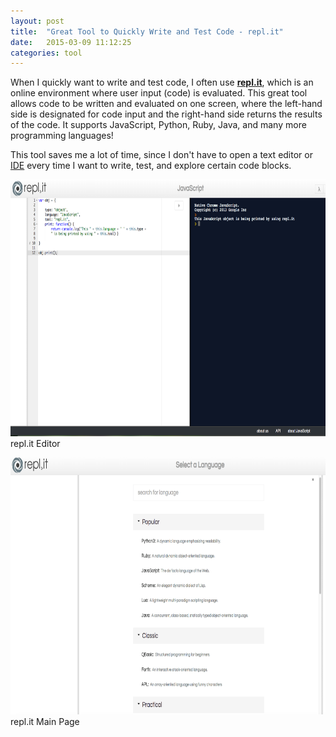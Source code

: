```yaml
---
layout: post
title:  "Great Tool to Quickly Write and Test Code - repl.it"
date:   2015-03-09 11:12:25
categories: tool
---
```

When I quickly want to write and test code, I often use <strong><a title="repl.it" href="http://repl.it/" target="_blank">repl.it</a></strong>, which is an online environment where user input (code) is evaluated. This great tool allows code to be written and evaluated on one screen, where the left-hand side is designated for code input and the right-hand side returns the results of the code. It supports JavaScript, Python, Ruby, Java, and many more programming languages!

This tool saves me a lot of time, since I don't have to open a text editor or <a title="Integrated Development Environment" href="http://en.wikipedia.org/wiki/Integrated_development_environment" target="_blank">IDE</a> every time I want to write, test, and explore certain code blocks.

<a href="../img/great-tool-to-quickly-write-and-test-code-replit/replit-editor.png"><img class="size-full wp-image-116" src="../img/great-tool-to-quickly-write-and-test-code-replit/replit-editor.png" alt="repl.it Editor" width="730" height="411" /></a> repl.it Editor

<a href="../img/great-tool-to-quickly-write-and-test-code-replit/replit-main-page.png"><img class="size-full wp-image-117" src="../img/great-tool-to-quickly-write-and-test-code-replit/replit-main-page.png" alt="repl.it Main Page" width="730" height="411" /></a> repl.it Main Page

&nbsp;